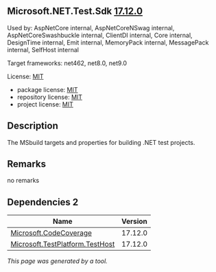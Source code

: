 Microsoft.NET.Test.Sdk [17.12.0](https://www.nuget.org/packages/Microsoft.NET.Test.Sdk/17.12.0)
--------------------

Used by: AspNetCore internal, AspNetCoreNSwag internal, AspNetCoreSwashbuckle internal, ClientDI internal, Core internal, DesignTime internal, Emit internal, MemoryPack internal, MessagePack internal, SelfHost internal

Target frameworks: net462, net8.0, net9.0

License: [MIT](../../../../licenses/mit) 

- package license: [MIT](https://licenses.nuget.org/MIT) 
- repository license: [MIT](https://github.com/microsoft/vstest) 
- project license: [MIT](https://github.com/microsoft/vstest) 

Description
-----------
The MSbuild targets and properties for building .NET test projects.

Remarks
-----------
no remarks


Dependencies 2
-----------

|Name|Version|
|----------|:----|
|[Microsoft.CodeCoverage](../../../../packages/nuget.org/microsoft.codecoverage/17.12.0)|17.12.0|
|[Microsoft.TestPlatform.TestHost](../../../../packages/nuget.org/microsoft.testplatform.testhost/17.12.0)|17.12.0|

*This page was generated by a tool.*